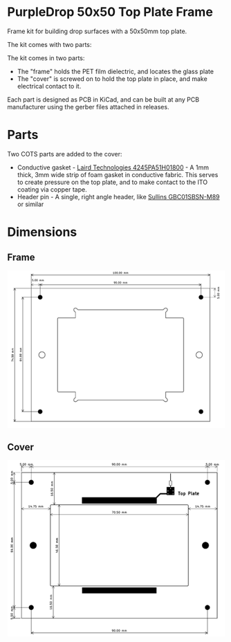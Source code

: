 PurpleDrop 50x50 Top Plate Frame
================================

Frame kit for building drop surfaces with a 50x50mm top plate. 

The kit comes with two parts: 

The kit comes in two parts: 

- The "frame" holds the PET film dielectric, and locates the glass plate
- The "cover" is screwed on to hold the top plate in place, and make electrical contact to it.

Each part is designed as PCB in KiCad, and can be built at any PCB manufacturer using the gerber files attached in releases.

# Parts

Two COTS parts are added to the cover: 

- Conductive gasket - [Laird Technologies 4245PA51H01800](https://www.digikey.com/en/products/detail/laird-technologies-emi/4245PA51H01800/2175938) - A 1mm thick, 3mm wide strip of foam gasket in conductive fabric. This serves to create pressure on the top plate, and to make contact to the ITO coating via copper tape.
- Header pin - A single, right angle header, like [Sullins GBC01SBSN-M89](https://www.digikey.com/en/products/detail/sullins-connector-solutions/GBC01SBSN-M89/862318) or similar

# Dimensions

## Frame 

![Frame Dimensions](/docs/frame_50x50_dimensions.png?raw=true "Frame Dimensions")

## Cover 

![Cover Dimensions](/docs/cover_50x50_dimensions.png?raw=true "Cover Dimensions")

